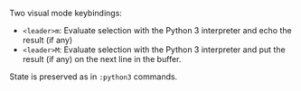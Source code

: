 Two visual mode keybindings:

* `<leader>m`: Evaluate selection with the Python 3 interpreter and echo
  the result (if any)
* `<leader>M`: Evaluate selection with the Python 3 interpreter and put
  the result (if any) on the next line in the buffer.

State is preserved as in `:python3` commands.

